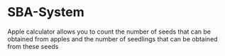 # SBA-System
Apple calculator allows you to count the number of seeds that can be obtained from apples and the number of seedlings that can be obtained from these seeds
